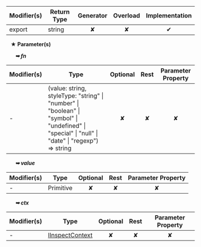 | Modifier(s)                            | Return Type                    | Generator                        | Overload                         | Implementation                        |
|----------------------------------------|--------------------------------|:--------------------------------:|:--------------------------------:|:-------------------------------------:|
| export | string | ✘ | ✘  | ✔ |

&nbsp;&nbsp; **&#9733; Parameter(s)**

&nbsp;&nbsp;&nbsp;&nbsp;&nbsp; _**&#10149; fn**_

| Modifier(s)                              | Type                        | Optional                           | Rest                          | Parameter Property                          |
|------------------------------------------|-----------------------------|:----------------------------------:|:-----------------------------:|:-------------------------------------------:|
| - | (value: string, styleType: "string" &#124; "number" &#124; "boolean" &#124; "symbol" &#124; "undefined" &#124; "special" &#124; "null" &#124; "date" &#124; "regexp") =&gt; string | ✘  | ✘ | ✘ |

&nbsp;&nbsp;&nbsp;&nbsp;&nbsp; _**&#10149; value**_

| Modifier(s)                              | Type                        | Optional                           | Rest                          | Parameter Property                          |
|------------------------------------------|-----------------------------|:----------------------------------:|:-----------------------------:|:-------------------------------------------:|
| - | Primitive | ✘  | ✘ | ✘ |

&nbsp;&nbsp;&nbsp;&nbsp;&nbsp; _**&#10149; ctx**_

| Modifier(s)                              | Type                        | Optional                           | Rest                          | Parameter Property                          |
|------------------------------------------|-----------------------------|:----------------------------------:|:-----------------------------:|:-------------------------------------------:|
| - | [IInspectContext](/testing/interface/inspect/iinspectcontext.md) | ✘  | ✘ | ✘ |